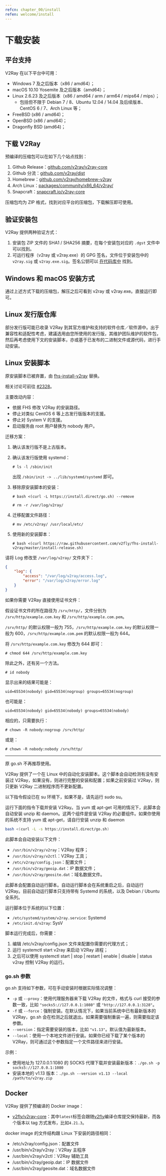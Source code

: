 ```yaml
---
refcn: chapter_00/install
refen: welcome/install
---
```


# 下载安装

## 平台支持

V2Ray 在以下平台中可用：

* Windows 7 及之后版本（x86 / amd64）；
* macOS 10.10 Yosemite 及之后版本（amd64）；
* Linux 2.6.23 及之后版本（x86 / amd64 / arm / arm64 / mips64 / mips）；
  * 包括但不限于 Debian 7 / 8、Ubuntu 12.04 / 14.04 及后续版本、CentOS 6 / 7、Arch Linux 等；
* FreeBSD (x86 / amd64)；
* OpenBSD (x86 / amd64)；
* Dragonfly BSD (amd64)；

## 下载 V2Ray

预编译的压缩包可以在如下几个站点找到：

1. Github Release：[github.com/v2ray/v2ray-core](https://github.com/v2ray/v2ray-core/releases)
2. Github 分流：[github.com/v2ray/dist](https://github.com/v2ray/dist/)
3. Homebrew：[github.com/v2ray/homebrew-v2ray](https://github.com/v2ray/homebrew-v2ray)
4. Arch Linux：[packages/community/x86_64/v2ray/](https://www.archlinux.org/packages/community/x86_64/v2ray/)
5. Snapcraft：[snapcraft.io/v2ray-core](https://snapcraft.io/v2ray-core)

压缩包均为 ZIP 格式，找到对应平台的压缩包，下载解压即可使用。

## 验证安装包

V2Ray 提供两种验证方式：

1. 安装包 ZIP 文件的 SHA1 / SHA256 摘要，在每个安装包对应的 `.dgst` 文件中可以找到。
2. 可运行程序（v2ray 或 v2ray.exe）的 GPG 签名，文件位于安装包中的 `v2ray.sig` 或 `v2ray.exe.sig`。签名公钥可以 [在代码库中](https://raw.githubusercontent.com/v2ray/v2ray-core/master/release/verify/official_release.asc) 找到。

## Windows 和 macOS 安装方式

通过上述方式下载的压缩包，解压之后可看到 v2ray 或 v2ray.exe。直接运行即可。

## Linux 发行版仓库

部分发行版可能已收录 V2Ray 到其官方维护和支持的软件仓库／软件源中。出于兼容性和适配性考虑，建議选用由您所使用的发行版，其维护团队维护的软件包，然后再考虑使用下文的安装脚本，亦或基于已发布的二进制文件或源代码，进行手动安装。

## Linux 安装脚本

原安装脚本已被弃置，由 [fhs-install-v2ray](https://github.com/v2fly/fhs-install-v2ray) 替换。

相关讨论可前往 [#2328](https://github.com/v2ray/v2ray-core/issues/2328)。

主要改动内容：

* 依据 FHS 修改 V2Ray 的安装路径。
* 停止对类似 CentOS 6 等上古发行版版本的支援。
* 停止对 System V 的支援。
* 启动服务由 root 用户替换为 nobody 用户。

迁移方案：

1. 确认该发行版不是上古版本。
2. 确认该发行版使用 systemd：

    ```plain
    # ls -l /sbin/init
    ```

    出现 `/sbin/init -> ../lib/systemd/systemd` 即可。

3. 移除原安装脚本的安装：

    ```plain
    # bash <(curl -L https://install.direct/go.sh) --remove

    # rm -r /var/log/v2ray/
    ```

4. 迁移配置文件路径：

    ```plain
    # mv /etc/v2ray/ /usr/local/etc/
    ```

5. 使用新的安装脚本：

    ```plain
    # bash <(curl https://raw.githubusercontent.com/v2fly/fhs-install-v2ray/master/install-release.sh)
    ```

请将 Log 修改至 `/var/log/v2ray/` 文件夹下：

```json
{
    "log": {
        "access": "/var/log/v2ray/access.log",
        "error": "/var/log/v2ray/error.log"
    }
}
```

如果你需要 V2Ray 直接使用证书文件：

假设证书文件的所在路径为 `/srv/http/`，文件分别为 `/srv/http/example.com.key` 和 `/srv/http/example.com.pem`。

`/srv/http/` 的默认权限一般为 755，`/srv/http/example.com.key` 的默认权限一般为 600，`/srv/http/example.com.pem` 的默认权限一般为 644。

将 `/srv/http/example.com.key` 修改为 644 即可：

```plain
# chmod 644 /srv/http/example.com.key
```

除此之外，还有另一个方法。

```plain
# id nobody
```

显示出来的结果可能是：

```plain
uid=65534(nobody) gid=65534(nogroup) groups=65534(nogroup)
```

也可能是：

```plain
uid=65534(nobody) gid=65534(nobody) groups=65534(nobody)
```

相应的，只需要执行：

```plain
# chown -R nobody:nogroup /srv/http/
```

或是：

```plain
# chown -R nobody:nobody /srv/http/
```

---

原 go.sh 不再推荐使用。

V2Ray 提供了一个在 Linux 中的自动化安装脚本。这个脚本会自动检测有没有安装过 V2Ray，如果没有，则进行完整的安装和配置；如果之前安装过 V2Ray，则只更新 V2Ray 二进制程序而不更新配置。

以下指令假设已在 su 环境下，如果不是，请先运行 sudo su。

运行下面的指令下载并安装 V2Ray。当 yum 或 apt-get 可用的情况下，此脚本会自动安装 unzip 和 daemon。这两个组件是安装 V2Ray 的必要组件。如果你使用的系统不支持 yum 或 apt-get，请自行安装 unzip 和 daemon

```bash
bash <(curl -L -s https://install.direct/go.sh)
```

此脚本会自动安装以下文件：

* `/usr/bin/v2ray/v2ray`：V2Ray 程序；
* `/usr/bin/v2ray/v2ctl`：V2Ray 工具；
* `/etc/v2ray/config.json`：配置文件；
* `/usr/bin/v2ray/geoip.dat`：IP 数据文件；
* `/usr/bin/v2ray/geosite.dat`：域名数据文件。

此脚本会配置自动运行脚本。自动运行脚本会在系统重启之后，自动运行 V2Ray。目前自动运行脚本只支持带有 Systemd 的系统，以及 Debian / Ubuntu 全系列。

运行脚本位于系统的以下位置：

* `/etc/systemd/system/v2ray.service`: Systemd
* `/etc/init.d/v2ray`: SysV

脚本运行完成后，你需要：

1. 编辑 /etc/v2ray/config.json 文件来配置你需要的代理方式；
2. 运行 systemctl start v2ray 来启动 V2Ray 进程；
3. 之后可以使用 systemctl start | stop | restart | enable | disable | status v2ray 控制 V2Ray 的运行。

### go.sh 参数

go.sh 支持如下参数，可在手动安装时根据实际情况调整：

* `-p` 或 `--proxy`：使用代理服务器来下载 V2Ray 的文件，格式与 curl 接受的参数一致，比如 `"socks5://127.0.0.1:1080"` 或 `"http://127.0.0.1:3128"`。
* `-f` 或 `--force`：强制安装。在默认情况下，如果当前系统中已有最新版本的 V2Ray，go.sh 会在检测之后就退出。如果需要强制重装一遍，则需要指定该参数。
* `--version`：指定需要安装的版本，比如 `"v1.13"`。默认值为最新版本。
* `--local`：使用一个本地文件进行安装。如果你已经下载了某个版本的 V2Ray，则可通过这个参数指定一个文件路径来进行安装。

示例：

* 使用地址为 127.0.0.1:1080 的 SOCKS 代理下载并安装最新版本：```./go.sh -p socks5://127.0.0.1:1080```
* 安装本地的 v1.13 版本：```./go.sh --version v1.13 --local /path/to/v2ray.zip```

## Docker

V2Ray 提供了预编译的 Docker image：

* [v2fly/v2ray-core](https://hub.docker.com/r/v2fly/v2fly-core)：其中`latest`标签会跟随[v2fly](https://github.com/v2fly/docker-fly)编译仓库提交保持最新，而各个版本以 tag 方式发布，比如`4.21.3`。

docker image 的文件结构跟 Linux 下安装的路径相同：

* /etc/v2ray/config.json：配置文件
* /usr/bin/v2ray/v2ray：V2Ray 主程序
* /usr/bin/v2ray/v2ctl：V2Ray 辅助工具
* /usr/bin/v2ray/geoip.dat：IP 数据文件
* /usr/bin/v2ray/geosite.dat：域名数据文件
